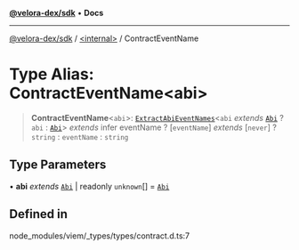 [**@velora-dex/sdk**](../../README.md) • **Docs**

***

[@velora-dex/sdk](../../globals.md) / [\<internal\>](../README.md) / ContractEventName

# Type Alias: ContractEventName\<abi\>

> **ContractEventName**\<`abi`\>: [`ExtractAbiEventNames`](ExtractAbiEventNames.md)\<`abi` *extends* [`Abi`](Abi.md) ? `abi` : [`Abi`](Abi.md)\> *extends* infer eventName ? [`eventName`] *extends* [`never`] ? `string` : `eventName` : `string`

## Type Parameters

• **abi** *extends* [`Abi`](Abi.md) \| readonly `unknown`[] = [`Abi`](Abi.md)

## Defined in

node\_modules/viem/\_types/types/contract.d.ts:7
